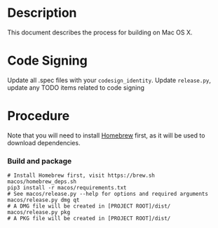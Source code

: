# Description
This document describes the process for building on Mac OS X.

# Code Signing
Update all .spec files with your `codesign_identity`.
Update `release.py`, update any TODO items related to code signing

# Procedure
Note that you will need to install [Homebrew](https://brew.sh/) first, as it
will be used to download dependencies.

### Build and package
```
# Install Homebrew first, visit https://brew.sh
macos/homebrew_deps.sh
pip3 install -r macos/requirements.txt
# See macos/release.py --help for options and required arguments
macos/release.py dmg qt
# A DMG file will be created in [PROJECT ROOT]/dist/
macos/release.py pkg
# A PKG file will be created in [PROJECT ROOT]/dist/
```


